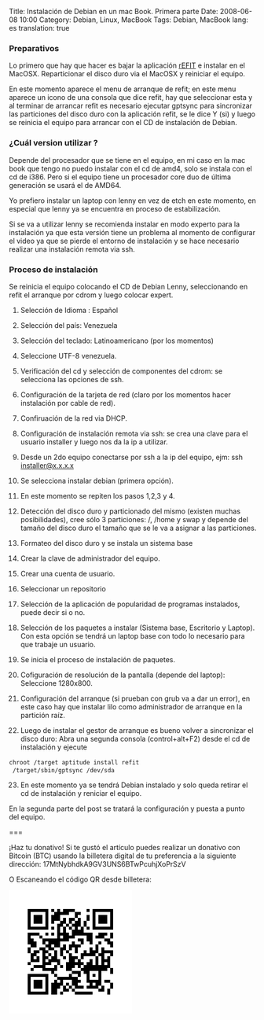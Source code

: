 Title: Instalación de Debian en un mac Book. Primera parte
Date: 2008-06-08 10:00
Category: Debian, Linux, MacBook
Tags: Debian, MacBook
lang: es
translation: true

### Preparativos 

Lo primero que hay que hacer es bajar la aplicación [rEFIT](http://refit.sourceforge.net/) e instalar 
en el MacOSX. Reparticionar el disco duro via el MacOSX y reiniciar el equipo.

En este momento aparece el menu de arranque de refit; en este menu aparece un icono de una 
consola que dice refit, hay que seleccionar esta y al terminar de arrancar refit es necesario 
ejecutar gptsync para sincronizar las particiones del disco duro con la aplicación refit, se 
le dice Y (si) y luego se reinicia el equipo para arrancar con el CD de instalación de Debian.


### ¿Cuál version utilizar ?

Depende del procesador que se tiene en el equipo, en mi caso en la mac book que tengo no puedo 
instalar con el cd de amd4, solo se instala con el cd de i386. Pero si el equipo tiene un procesador 
core duo de última generación se usará el de AMD64.

Yo prefiero instalar un laptop con lenny en vez de etch en este momento, en especial que lenny ya se 
encuentra en proceso de estabilización.

Si se va a utilizar lenny se recomienda instalar en modo experto para la instalación ya que esta versión 
tiene un problema al momento de configurar el video ya que se pierde el entorno de instalación y se hace 
necesario realizar una instalación remota via ssh.

### Proceso de instalación

Se reinicia el equipo colocando el CD de Debian Lenny, seleccionando en refit el arranque por cdrom y 
luego colocar expert.

1. Selección de Idioma : Español
2. Selección del país: Venezuela
3. Selección del teclado: Latinoamericano (por los momentos)
4. Seleccione UTF-8 venezuela.
5. Verificación del cd y selección de componentes del cdrom: se selecciona las opciones de ssh.
6. Configuración de la tarjeta de red (claro por los momentos hacer instalación por cable de red).
7. Confiruación de la red via DHCP.
8. Configuración de instalación remota via ssh: se crea una clave para el usuario installer y luego nos da la ip a utilizar.
9. Desde un 2do equipo conectarse por ssh a la ip del equipo, ejm: ssh installer@x.x.x.x
10. Se selecciona instalar debian (primera opción).
11. En este momento se repiten los pasos 1,2,3 y 4.
12. Detección del disco duro y particionado del mismo (existen muchas posibilidades), cree sólo 3 particiones: /, /home y swap y depende del tamaño del disco duro el tamaño que se le va a asignar a las particiones.
13. Formateo del disco duro y se instala un sistema base
14. Crear la clave de administrador del equipo.
15. Crear una cuenta de usuario.
16. Seleccionar un repositorio
17. Selección de la aplicación de popularidad de programas instalados, puede decir si o no.
18. Selección de los paquetes a instalar (Sistema base, Escritorio y Laptop). Con esta opción se tendrá un laptop base con todo lo necesario para que trabaje un usuario.

19. Se inicia el proceso de instalación de paquetes.
20. Cofiguración de resolución de la pantalla (depende del laptop): Seleccione 1280x800.
21. Configuración del arranque (si prueban con grub va a dar un error), en este caso hay que instalar lilo como administrador de arranque en la partición raíz.

22. Luego de instalar el gestor de arranque es bueno volver a sincronizar el disco duro:
Abra una segunda consola (control+alt+F2) desde el cd de instalación y ejecute
```
chroot /target aptitude install refit
 /target/sbin/gptsync /dev/sda
```

23. En este momento ya se tendrá Debian instalado y solo queda retirar el cd de instalación y reniciar el equipo.

En la segunda parte del post se tratará la configuración y puesta a punto del equipo.

===

¡Haz tu donativo!
Si te gustó el artículo puedes realizar un donativo con Bitcoin (BTC) 
usando la billetera digital de tu preferencia a la siguiente 
dirección: 17MtNybhdkA9GV3UNS6BTwPcuhjXoPrSzV

O Escaneando el código QR desde billetera:

![17MtNybhdkA9GV3UNS6BTwPcuhjXoPrSzV](./imagenes/17MtNybhdkA9GV3UNS6BTwPcuhjXoPrSzV.png)

